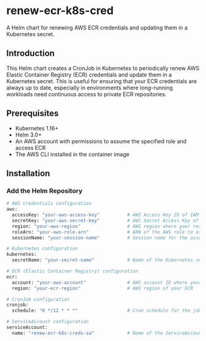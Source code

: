 # renew-ecr-k8s-cred

A Helm chart for renewing AWS ECR credentials and updating them in a Kubernetes secret.

## Introduction

This Helm chart creates a CronJob in Kubernetes to periodically renew AWS Elastic Container Registry (ECR) credentials and update them in a Kubernetes secret. This is useful for ensuring that your ECR credentials are always up to date, especially in environments where long-running workloads need continuous access to private ECR repositories.

## Prerequisites

- Kubernetes 1.16+
- Helm 3.0+
- An AWS account with permissions to assume the specified role and access ECR
- The AWS CLI installed in the container image

## Installation

### Add the Helm Repository

```sh
# AWS credentials configuration
aws:
  accessKey: "your-aws-access-key"          # AWS Access Key ID of IAM role for authentication
  secretKey: "your-aws-secret-key"          # AWS Secret Access Key of IAM role for authentication
  region: "your-aws-region"                 # AWS region where your resources are located
  roleArn: "your-aws-role-arn"              # ARN of the AWS role to assume for getting temporary credentials
  sessionName: "your-session-name"          # Session name for the assumed role

# Kubernetes configuration
kubernetes:
  secretName: "your-secret-name"            # Name of the Kubernetes secret to create or update with ECR credentials

# ECR (Elastic Container Registry) configuration
ecr:
  account: "your-aws-account"               # AWS account ID where your ECR is located
  region: "your-ecr-region"                 # AWS region of your ECR

# CronJob configuration
cronjob:
  schedule: "0 */12 * * *"                  # Cron schedule for the job to run (every 12 hours)

# ServiceAccount configuration
serviceAccount:
  name: "renew-ecr-k8s-creds-sa"            # Name of the ServiceAccount to create or use
```
